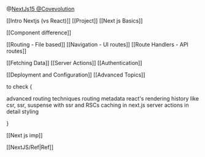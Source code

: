 
@[NextJs15 @Covevolution](https://www.youtube.com/watch?v=_EgI9WH8q1A)


[[Intro Nextjs (vs React)]]
[[Project]]
[[Next js Basics]]

[[Component difference]]

[[Routing - File based]]
[[Navigation - UI routes]]
[[Route Handlers - API routes]]

[[Fetching Data]]
[[Server Actions]]
[[Authentication]]



[[Deployment and Configuration]]
[[Advanced Topics]]


to check {

advanced routing techniques
routing metadata
react's rendering history like csr, ssr, suspense with ssr and RSCs
caching in next.js
server actions in detail
styling

}


[[Next js imp]]

[[NextJS/Ref|Ref]]


